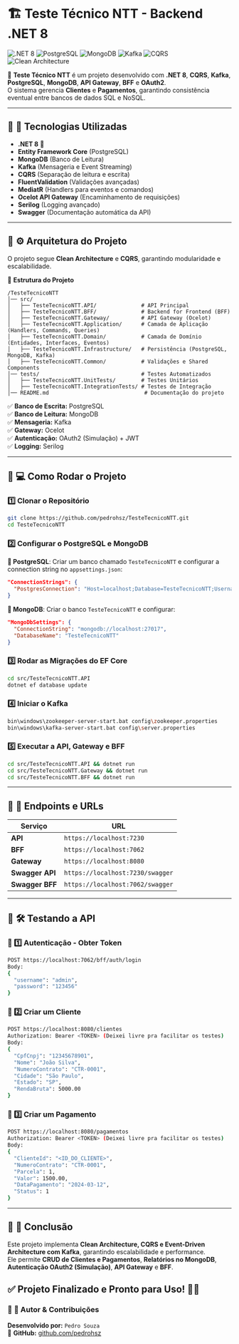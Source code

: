 # 🏗️ Teste Técnico NTT - Backend .NET 8

![.NET 8](https://img.shields.io/badge/.NET-8.0-blue) ![PostgreSQL](https://img.shields.io/badge/Database-PostgreSQL-blue) ![MongoDB](https://img.shields.io/badge/Database-MongoDB-green) ![Kafka](https://img.shields.io/badge/Event%20Streaming-Kafka-orange) ![CQRS](https://img.shields.io/badge/Architecture-CQRS-purple) ![Clean Architecture](https://img.shields.io/badge/Pattern-Clean%20Architecture-success)

🚀 **Teste Técnico NTT** é um projeto desenvolvido com **.NET 8**, **CQRS**, **Kafka**, **PostgreSQL**, **MongoDB**, **API Gateway**, **BFF** e **OAuth2**.  
O sistema gerencia **Clientes** e **Pagamentos**, garantindo consistência eventual entre bancos de dados SQL e NoSQL.

---

## 📌 **🎯 Tecnologias Utilizadas**
- **.NET 8** 🚀
- **Entity Framework Core** (PostgreSQL)
- **MongoDB** (Banco de Leitura)
- **Kafka** (Mensageria e Event Streaming)
- **CQRS** (Separação de leitura e escrita)
- **FluentValidation** (Validações avançadas)
- **MediatR** (Handlers para eventos e comandos)
- **Ocelot API Gateway** (Encaminhamento de requisições)
- **Serilog** (Logging avançado)
- **Swagger** (Documentação automática da API)

---

## 📌 **⚙️ Arquitetura do Projeto**
O projeto segue **Clean Architecture** e **CQRS**, garantindo modularidade e escalabilidade.

📂 **Estrutura do Projeto**
```
/TesteTecnicoNTT
│── src/
│   ├── TesteTecnicoNTT.API/              # API Principal
│   ├── TesteTecnicoNTT.BFF/              # Backend for Frontend (BFF)
│   ├── TesteTecnicoNTT.Gateway/          # API Gateway (Ocelot)
│   ├── TesteTecnicoNTT.Application/      # Camada de Aplicação (Handlers, Commands, Queries)
│   ├── TesteTecnicoNTT.Domain/           # Camada de Domínio (Entidades, Interfaces, Eventos)
│   ├── TesteTecnicoNTT.Infrastructure/   # Persistência (PostgreSQL, MongoDB, Kafka)
│   ├── TesteTecnicoNTT.Common/           # Validações e Shared Components
│── tests/                                # Testes Automatizados
│   ├── TesteTecnicoNTT.UnitTests/        # Testes Unitários
│   ├── TesteTecnicoNTT.IntegrationTests/ # Testes de Integração
│── README.md                              # Documentação do projeto
```

✅ **Banco de Escrita:** PostgreSQL  
✅ **Banco de Leitura:** MongoDB  
✅ **Mensageria:** Kafka  
✅ **Gateway:** Ocelot  
✅ **Autenticação:** OAuth2 (Simulação) + JWT  
✅ **Logging:** Serilog  

---

## 📌 **💻 Como Rodar o Projeto**
### **1️⃣ Clonar o Repositório**
```sh
git clone https://github.com/pedrohsz/TesteTecnicoNTT.git
cd TesteTecnicoNTT
```

### **2️⃣ Configurar o PostgreSQL e MongoDB**
**📌 PostgreSQL**: Criar um banco chamado `TesteTecnicoNTT` e configurar a connection string no `appsettings.json`:
```json
"ConnectionStrings": {
  "PostgresConnection": "Host=localhost;Database=TesteTecnicoNTT;Username=postgres;Password=teste"
}
```
**📌 MongoDB**: Criar o banco `TesteTecnicoNTT` e configurar:
```json
"MongoDbSettings": {
  "ConnectionString": "mongodb://localhost:27017",
  "DatabaseName": "TesteTecnicoNTT"
}
```

### **3️⃣ Rodar as Migrações do EF Core**
```sh
cd src/TesteTecnicoNTT.API
dotnet ef database update
```

### **4️⃣ Iniciar o Kafka**
```sh
bin\windows\zookeeper-server-start.bat config\zookeeper.properties
bin\windows\kafka-server-start.bat config\server.properties
```

### **5️⃣ Executar a API, Gateway e BFF**
```sh
cd src/TesteTecnicoNTT.API && dotnet run
cd src/TesteTecnicoNTT.Gateway && dotnet run
cd src/TesteTecnicoNTT.BFF && dotnet run
```

---

## 📌 **🔗 Endpoints e URLs**
| Serviço        | URL                      |
|---------------|-------------------------|
| **API**       | `https://localhost:7230` |
| **BFF**       | `https://localhost:7062` |
| **Gateway**   | `https://localhost:8080` |
| **Swagger API** | `https://localhost:7230/swagger` |
| **Swagger BFF** | `https://localhost:7062/swagger` |

---

## 📌 **🛠️ Testando a API**
### **📌 1️⃣ Autenticação - Obter Token**
```sh
POST https://localhost:7062/bff/auth/login
Body:
{
  "username": "admin",
  "password": "123456"
}
```

### **📌 2️⃣ Criar um Cliente**
```sh
POST https://localhost:8080/clientes
Authorization: Bearer <TOKEN> (Deixei livre pra facilitar os testes)
Body:
{
  "CpfCnpj": "12345678901",
  "Nome": "João Silva",
  "NumeroContrato": "CTR-0001",
  "Cidade": "São Paulo",
  "Estado": "SP",
  "RendaBruta": 5000.00
}
```

### **📌 3️⃣ Criar um Pagamento**
```sh
POST https://localhost:8080/pagamentos
Authorization: Bearer <TOKEN> (Deixei livre pra facilitar os testes)
Body:
{
  "ClienteId": "<ID_DO_CLIENTE>",
  "NumeroContrato": "CTR-0001",
  "Parcela": 1,
  "Valor": 1500.00,
  "DataPagamento": "2024-03-12",
  "Status": 1
}
```

---

## 📌 **🎯 Conclusão**
Este projeto implementa **Clean Architecture, CQRS e Event-Driven Architecture com Kafka**, garantindo escalabilidade e performance.  
Ele permite **CRUD de Clientes e Pagamentos**, **Relatórios no MongoDB**, **Autenticação OAuth2 (Simulação)**, **API Gateway** e **BFF**.

✅ **Projeto Finalizado e Pronto para Uso!** 🚀🔥  
---

### 📌 **🔗 Autor & Contribuições**
**Desenvolvido por:** `Pedro Souza`  
📌 **GitHub:** [github.com/pedrohsz](https://github.com/pedrohsz)  
